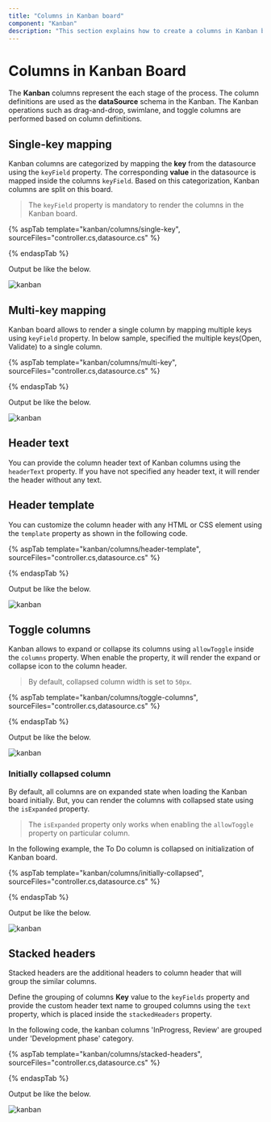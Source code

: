 ```yaml
---
title: "Columns in Kanban board"
component: "Kanban"
description: "This section explains how to create a columns in Kanban board with header template, toggle columns and validation."
---
```


# Columns in Kanban Board

The **Kanban** columns represent the each stage of the process. The column definitions are used as the **dataSource** schema in the Kanban. The Kanban operations such as drag-and-drop, swimlane, and toggle columns are performed based on column definitions.

## Single-key mapping

Kanban columns are categorized by mapping the **key** from the datasource using the `keyField` property. The corresponding **value** in the datasource is mapped inside the columns `keyField`.  Based on this categorization, Kanban columns are split on this board.

> The `keyField` property is mandatory to render the columns in the Kanban board.

{% aspTab template="kanban/columns/single-key", sourceFiles="controller.cs,datasource.cs" %}

{% endaspTab %}

Output be like the below.

![kanban](./images/singel-key.PNG)

## Multi-key mapping

Kanban board allows to render a single column by mapping multiple keys using `keyField` property. In below sample, specified the multiple keys(Open, Validate) to a single column.

{% aspTab template="kanban/columns/multi-key", sourceFiles="controller.cs,datasource.cs" %}

{% endaspTab %}

Output be like the below.

![kanban](./images/multi-key.PNG)

## Header text

You can provide the column header text of Kanban columns using the `headerText` property. If you have not specified any header text, it will render the header without any text.

## Header template

You can customize the column header with any HTML or CSS element using the `template` property as shown in the following code.

{% aspTab template="kanban/columns/header-template", sourceFiles="controller.cs,datasource.cs" %}

{% endaspTab %}

Output be like the below.

![kanban](./images/header-template.PNG)

## Toggle columns

Kanban allows to expand or collapse its columns using `allowToggle` inside the `columns` property. When enable the property, it will render the expand or collapse icon to the column header.

> By default, collapsed column width is set to `50px`.

{% aspTab template="kanban/columns/toggle-columns", sourceFiles="controller.cs,datasource.cs" %}

{% endaspTab %}

Output be like the below.

![kanban](./images/toggle-columns.PNG)

### Initially collapsed column

By default, all columns are on expanded state when loading the Kanban board initially. But, you can render the columns with collapsed state using the `isExpanded` property.

>The `isExpanded` property only works when enabling the `allowToggle` property on particular column.

In the following example, the To Do column is collapsed on initialization of Kanban board.

{% aspTab template="kanban/columns/initially-collapsed", sourceFiles="controller.cs,datasource.cs" %}

{% endaspTab %}

Output be like the below.

![kanban](./images/initially-collapsed.PNG)

## Stacked headers

Stacked headers are the additional headers to column header that will group the similar columns.

Define the grouping of columns **Key** value to the `keyFields` property and provide the custom header text name to grouped columns using the `text` property, which is placed inside the `stackedHeaders` property.

In the following code, the kanban columns 'InProgress, Review' are grouped under 'Development phase' category.

{% aspTab template="kanban/columns/stacked-headers", sourceFiles="controller.cs,datasource.cs" %}

{% endaspTab %}

Output be like the below.

![kanban](./images/stacked-header.PNG)